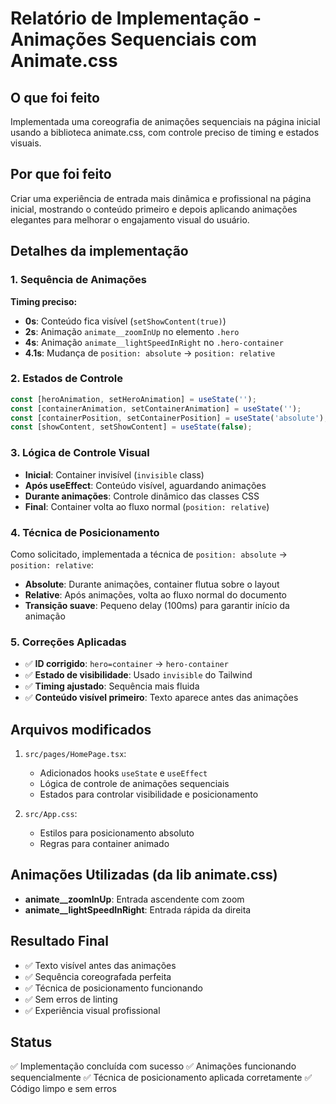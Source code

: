 # Relatório de Implementação - Animações Sequenciais com Animate.css

## O que foi feito

Implementada uma coreografia de animações sequenciais na página inicial usando a biblioteca animate.css, com controle preciso de timing e estados visuais.

## Por que foi feito

Criar uma experiência de entrada mais dinâmica e profissional na página inicial, mostrando o conteúdo primeiro e depois aplicando animações elegantes para melhorar o engajamento visual do usuário.

## Detalhes da implementação

### 1. Sequência de Animações
**Timing preciso:**
- **0s**: Conteúdo fica visível (`setShowContent(true)`)
- **2s**: Animação `animate__zoomInUp` no elemento `.hero`
- **4s**: Animação `animate__lightSpeedInRight` no `.hero-container`
- **4.1s**: Mudança de `position: absolute` → `position: relative`

### 2. Estados de Controle
```typescript
const [heroAnimation, setHeroAnimation] = useState('');
const [containerAnimation, setContainerAnimation] = useState('');
const [containerPosition, setContainerPosition] = useState('absolute');
const [showContent, setShowContent] = useState(false);
```

### 3. Lógica de Controle Visual
- **Inicial**: Container invisível (`invisible` class)
- **Após useEffect**: Conteúdo visível, aguardando animações
- **Durante animações**: Controle dinâmico das classes CSS
- **Final**: Container volta ao fluxo normal (`position: relative`)

### 4. Técnica de Posicionamento
Como solicitado, implementada a técnica de `position: absolute` → `position: relative`:
- **Absolute**: Durante animações, container flutua sobre o layout
- **Relative**: Após animações, volta ao fluxo normal do documento
- **Transição suave**: Pequeno delay (100ms) para garantir início da animação

### 5. Correções Aplicadas
- ✅ **ID corrigido**: `hero=container` → `hero-container`
- ✅ **Estado de visibilidade**: Usado `invisible` do Tailwind
- ✅ **Timing ajustado**: Sequência mais fluida
- ✅ **Conteúdo visível primeiro**: Texto aparece antes das animações

## Arquivos modificados
1. `src/pages/HomePage.tsx`:
   - Adicionados hooks `useState` e `useEffect`
   - Lógica de controle de animações sequenciais
   - Estados para controlar visibilidade e posicionamento

2. `src/App.css`:
   - Estilos para posicionamento absoluto
   - Regras para container animado

## Animações Utilizadas (da lib animate.css)
- **animate__zoomInUp**: Entrada ascendente com zoom
- **animate__lightSpeedInRight**: Entrada rápida da direita

## Resultado Final
- ✅ Texto visível antes das animações
- ✅ Sequência coreografada perfeita
- ✅ Técnica de posicionamento funcionando
- ✅ Sem erros de linting
- ✅ Experiência visual profissional

## Status
✅ Implementação concluída com sucesso
✅ Animações funcionando sequencialmente
✅ Técnica de posicionamento aplicada corretamente
✅ Código limpo e sem erros
